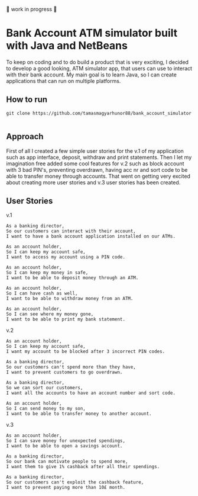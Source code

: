:construction: work in progress :construction:

# Bank Account ATM simulator built with Java and NetBeans

To keep on coding and to do build a product that is very exciting, I decided to develop a good looking, ATM simulator app, that users can use to interact with their bank account. My main goal is to learn Java, so I can create applications that can run on multiple platforms.


## How to run
```
git clone https://github.com/tamasmagyarhunor88/bank_account_simulator


```


## Approach
First of all I created a few simple user stories for the v.1 of my application such as app interface, deposit, withdraw and print statements. Then I let my imagination free added some cool features for v.2 such as block account with 3 bad PIN's, preventing overdrawn, having acc nr and sort code to be able to transfer money through accounts. That went on getting very excited about creating more user stories and v.3 user stories has been created.

## User Stories

v.1
```
As a banking director,
So our customers can interact with their account,
I want to have a bank account application installed on our ATMs.
```
```
As an account holder,
So I can keep my account safe,
I want to access my account using a PIN code.
```
```
As an account holder,
So I can keep my money in safe,
I want to be able to deposit money through an ATM.
```
```
As an account holder,
So I can have cash as well,
I want to be able to withdraw money from an ATM.
```
```
As an account holder,
So I can see where my money gone,
I want to be able to print my bank statement.
```
v.2
```
As an account holder,
So I can keep my account safe,
I want my account to be blocked after 3 incorrect PIN codes.
```
```
As a banking director,
So our customers can't spend more than they have,
I want to prevent customers to go overdrawn.
```
```
As a banking director,
So we can sort our customers,
I want all the accounts to have an account number and sort code.
```
```
As an account holder,
So I can send money to my son,
I want to be able to transfer money to another account.
```
v.3
```
As an account holder,
So I can save money for unexpected spendings,
I want to be able to open a savings account.
```
```
As a banking director,
So our bank can motivate people to spend more,
I want them to give 1% cashback after all their spendings.
```
```
As a banking director,
So our customers can't exploit the cashback feature,
I want to prevent paying more than 10£ month.
```
